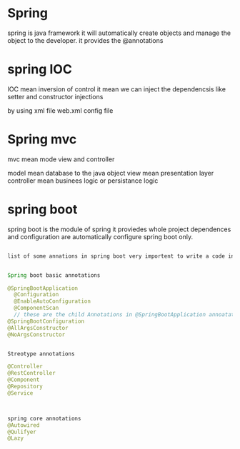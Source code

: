# Spring
 spring is java framework it will automatically create objects and manage the object to the developer.
   it provides the @annotations 

# spring IOC
 IOC mean inversion of control
  it mean we can inject the dependencsis
  like setter and constructor injections

   by using xml file web.xml config file

# Spring mvc
 mvc mean mode view and controller

 model mean database to the java object
 view mean presentation layer
 controller mean businees logic or persistance logic


# spring boot 
 spring boot is the module of spring 
 it proviedes whole project dependences and configuration are automatically configure spring boot only.
 ```java

 list of some annations in spring boot very importent to write a code in spring boot


Spring boot basic annotations

 @SpringBootApplication
   @Configuration
   @EnableAutoConfiguration
   @ComponentScan
   // these are the child Annotations in @SpringBootApplication annoatation
 @SpringBootConfiguration
 @AllArgsConstructor
 @NoArgsConstructor


Streotype annotations

@Controller
@RestController
@Component
@Repository
@Service



spring core annotations
@Autowired
@Qulifyer
@Lazy



```